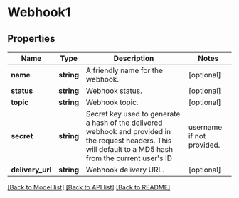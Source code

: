 # Webhook1

## Properties
Name | Type | Description | Notes
------------ | ------------- | ------------- | -------------
**name** | **string** | A friendly name for the webhook. | [optional] 
**status** | **string** | Webhook status. | [optional] 
**topic** | **string** | Webhook topic. | [optional] 
**secret** | **string** | Secret key used to generate a hash of the delivered webhook and provided in the request headers. This will default to a MD5 hash from the current user&#x27;s ID|username if not provided. | [optional] 
**delivery_url** | **string** | Webhook delivery URL. | [optional] 

[[Back to Model list]](../../README.md#documentation-for-models) [[Back to API list]](../../README.md#documentation-for-api-endpoints) [[Back to README]](../../README.md)


